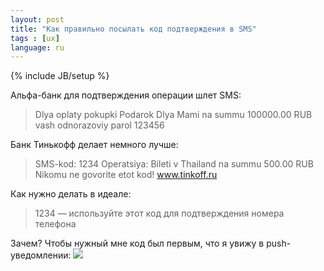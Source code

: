 ```yaml
---
layout: post
title: "Как правильно посылать код подтверждения в SMS"
tags : [ux]
language: ru
---
```

{% include JB/setup %}

Альфа-банк для подтверждения операции шлет SMS:

> Dlya oplaty pokupki Podarok Dlya Mami na summu 100000.00 RUB vash odnorazoviy parol 123456

Банк Тинькофф делает немного лучше:

> SMS-kod: 1234 Operatsiya: Bileti v Thailand na summu 500.00 RUB Nikomu ne govorite etot kod! www.tinkoff.ru

Как нужно делать в идеале:
    
> 1234 — используйте этот код для подтверждения номера телефона

Зачем? Чтобы нужный мне код был первым, что я увижу в push-уведомлении:
![](https://s3.amazonaws.com/f.cl.ly/items/3c2U1r2A0J21342D2u1Y/Untitled.png)

